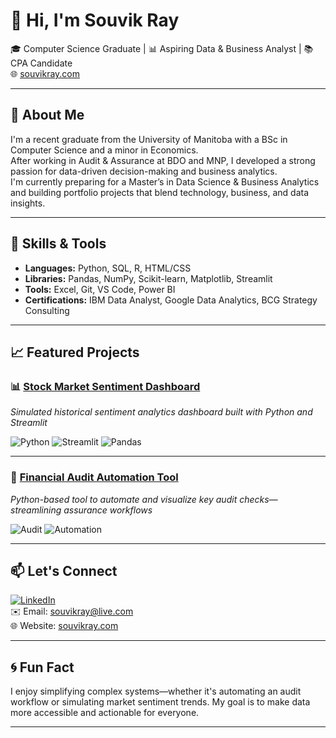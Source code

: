 # 👋 Hi, I'm Souvik Ray

🎓 Computer Science Graduate | 📊 Aspiring Data & Business Analyst | 📚 CPA Candidate  
🌐 [souvikray.com](https://souvikray.com)

---

## 🚀 About Me

I'm a recent graduate from the University of Manitoba with a BSc in Computer Science and a minor in Economics.  
After working in Audit & Assurance at BDO and MNP, I developed a strong passion for data-driven decision-making and business analytics.  
I'm currently preparing for a Master’s in Data Science & Business Analytics and building portfolio projects that blend technology, business, and data insights.

---

## 🧠 Skills & Tools

- **Languages:** Python, SQL, R, HTML/CSS  
- **Libraries:** Pandas, NumPy, Scikit-learn, Matplotlib, Streamlit  
- **Tools:** Excel, Git, VS Code, Power BI  
- **Certifications:** IBM Data Analyst, Google Data Analytics, BCG Strategy Consulting

---

## 📈 Featured Projects

<!-- Use shields.io badges or custom SVGs for extra flair -->

### 📊 [Stock Market Sentiment Dashboard](https://github.com/souvikray/stock-sentiment-dashboard)
*Simulated historical sentiment analytics dashboard built with Python and Streamlit*

![Python](https://img.shields.io/badge/-Python-3776AB?logo=python&logoColor=white&style=flat-square)
![Streamlit](https://img.shields.io/badge/-Streamlit-FF4B4B?logo=streamlit&logoColor=white&style=flat-square)
![Pandas](https://img.shields.io/badge/-Pandas-150458?logo=pandas&logoColor=white&style=flat-square)

---

### 🧾 [Financial Audit Automation Tool](https://github.com/souvikray/financial-audit-automation)
*Python-based tool to automate and visualize key audit checks—streamlining assurance workflows*

![Audit](https://img.shields.io/badge/-Audit%20Tools-003865?style=flat-square)
![Automation](https://img.shields.io/badge/-Automation-00BFA6?style=flat-square)

---

## 📫 Let's Connect

[![LinkedIn](https://img.shields.io/badge/-LinkedIn-0A66C2?style=flat-square&logo=linkedin&logoColor=white)](https://www.linkedin.com/in/souvik-ray-a74b93162/)  
✉️ Email: [souvikray@live.com](mailto:souvikray@live.com)  
🌐 Website: [souvikray.com](https://souvikray.com)

---

## 🌀 Fun Fact

I enjoy simplifying complex systems—whether it's automating an audit workflow or simulating market sentiment trends. My goal is to make data more accessible and actionable for everyone.

---
